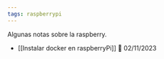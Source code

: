 ```yaml
---
tags: raspberrypi
---
```


Algunas notas sobre la raspberry.
- [[Instalar docker en raspberryPi]] 📅 02/11/2023